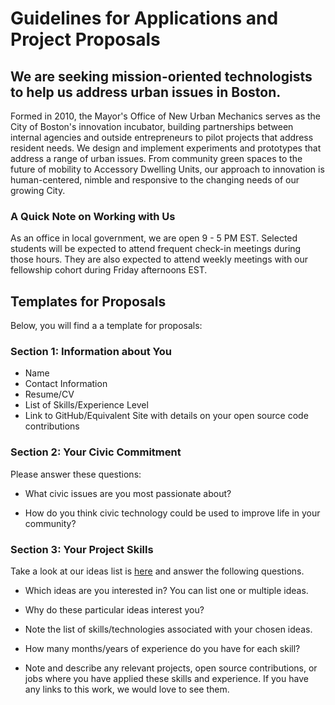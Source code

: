 # Guidelines for Applications and Project Proposals

## We are seeking mission-oriented technologists to help us address urban issues in Boston.

Formed in 2010, the Mayor's Office of New Urban Mechanics serves as the City of Boston's innovation incubator, building partnerships between internal agencies and outside entrepreneurs to pilot projects that address resident needs. We design and implement experiments and prototypes that address a range of urban issues. From community green spaces to the future of mobility to Accessory Dwelling Units, our approach to innovation is human-centered, nimble and responsive to the changing needs of our growing City.

### A Quick Note on Working with Us

As an office in local government, we are open 9 - 5 PM EST. Selected students will be expected to attend frequent check-in meetings during those hours. They are also expected to attend weekly meetings with our fellowship cohort during Friday afternoons EST.

## Templates for Proposals

Below, you will find a a template for proposals:

### Section 1: Information about You
	
  - Name
  - Contact Information
  - Resume/CV
  - List of Skills/Experience Level
  - Link to GitHub/Equivalent Site with details on your open source code contributions

### Section 2: Your Civic Commitment

Please answer these questions:

  - What civic issues are you most passionate about?
  
  - How do you think civic technology could be used to improve life in your community?

### Section 3: Your Project Skills

Take a look at our ideas list is [here](https://monum.github.io/gsoc-2022/) and answer the following questions.
	
  - Which ideas are you interested in? You can list one or multiple ideas.
  
  - Why do these particular ideas interest you?
	
  - Note the list of skills/technologies associated with your chosen ideas.
	
  - How many months/years of experience do you have for each skill?
	
  - Note and describe any relevant projects, open source contributions, or jobs where you have applied these skills and experience. If you have any links to this work, we would love to see them.
